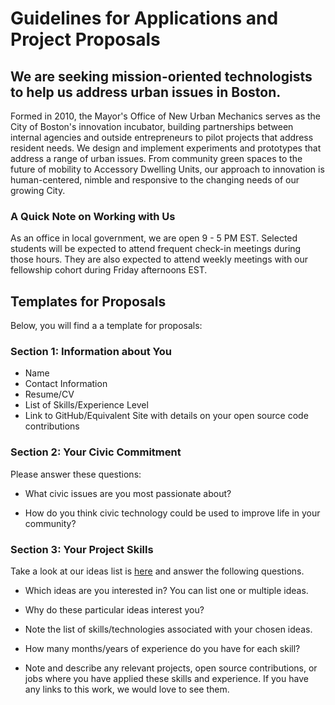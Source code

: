 # Guidelines for Applications and Project Proposals

## We are seeking mission-oriented technologists to help us address urban issues in Boston.

Formed in 2010, the Mayor's Office of New Urban Mechanics serves as the City of Boston's innovation incubator, building partnerships between internal agencies and outside entrepreneurs to pilot projects that address resident needs. We design and implement experiments and prototypes that address a range of urban issues. From community green spaces to the future of mobility to Accessory Dwelling Units, our approach to innovation is human-centered, nimble and responsive to the changing needs of our growing City.

### A Quick Note on Working with Us

As an office in local government, we are open 9 - 5 PM EST. Selected students will be expected to attend frequent check-in meetings during those hours. They are also expected to attend weekly meetings with our fellowship cohort during Friday afternoons EST.

## Templates for Proposals

Below, you will find a a template for proposals:

### Section 1: Information about You
	
  - Name
  - Contact Information
  - Resume/CV
  - List of Skills/Experience Level
  - Link to GitHub/Equivalent Site with details on your open source code contributions

### Section 2: Your Civic Commitment

Please answer these questions:

  - What civic issues are you most passionate about?
  
  - How do you think civic technology could be used to improve life in your community?

### Section 3: Your Project Skills

Take a look at our ideas list is [here](https://monum.github.io/gsoc-2022/) and answer the following questions.
	
  - Which ideas are you interested in? You can list one or multiple ideas.
  
  - Why do these particular ideas interest you?
	
  - Note the list of skills/technologies associated with your chosen ideas.
	
  - How many months/years of experience do you have for each skill?
	
  - Note and describe any relevant projects, open source contributions, or jobs where you have applied these skills and experience. If you have any links to this work, we would love to see them.
